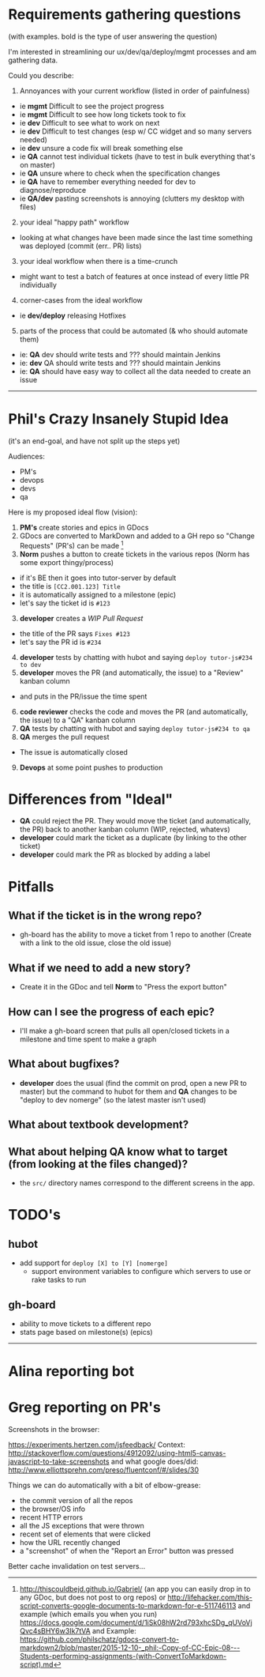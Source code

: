 # Requirements gathering questions

(with examples. bold is the type of user answering the question)

I'm interested in streamlining our ux/dev/qa/deploy/mgmt processes and am gathering data.

Could you describe:

1. Annoyances with your current workflow (listed in order of painfulness)
  - ie **mgmt** Difficult to see the project progress
  - ie **mgmt** Difficult to see how long tickets took to fix
  - ie **dev** Difficult to see what to work on next
  - ie **dev** Difficult to test changes (esp w/ CC widget and so many servers needed)
  - ie **dev** unsure a code fix will break something else
  - ie **QA** cannot test individual tickets (have to test in bulk everything that's on master)
  - ie **QA** unsure where to check when the specification changes
  - ie **QA** have to remember everything needed for dev to diagnose/reproduce
  - ie **QA/dev** pasting screenshots is annoying (clutters my desktop with files)
2. your ideal "happy path" workflow
  - looking at what changes have been made since the last time something was deployed (commit (err.. PR) lists)
3. your ideal workflow when there is a time-crunch
  - might want to test a batch of features at once instead of every little PR individually
4. corner-cases from the ideal workflow
  - ie **dev/deploy** releasing Hotfixes
5. parts of the process that could be automated (& who should automate them)
  - ie: **QA** dev should write tests and ??? should maintain Jenkins
  - ie: **dev** QA should write tests and ??? should maintain Jenkins
  - ie: **QA** should have easy way to collect all the data needed to create an issue

---

# Phil's Crazy Insanely Stupid Idea

(it's an end-goal, and have not split up the steps yet)

Audiences:

- PM's
- devops
- devs
- qa

Here is my proposed ideal flow (vision):

1. **PM's** create stories and epics in GDocs
2. GDocs are converted to MarkDown and added to a GH repo so "Change Requests" (PR's) can be made [^convert-to-markdown]
2. **Norm** pushes a button to create tickets in the various repos (Norm has some export thingy/process)
  - if it's BE then it goes into tutor-server by default
  - the title is `[CC2.001.123] Title`
  - it is automatically assigned to a milestone (epic)
  - let's say the ticket id is `#123`
3. **developer** creates a _WIP Pull Request_
  - the title of the PR says `Fixes #123`
  - let's say the PR id is `#234`
4. **developer** tests by chatting with hubot and saying `deploy tutor-js#234 to dev`
5. **developer** moves the PR (and automatically, the issue) to a "Review" kanban column
  - and puts in the PR/issue the time spent
6. **code reviewer** checks the code and moves the PR (and automatically, the issue) to a "QA" kanban column
7. **QA** tests by chatting with hubot and saying `deploy tutor-js#234 to qa`
8. **QA** merges the pull request
  - The issue is automatically closed
9. **Devops** at some point pushes to production

# Differences from "Ideal"

- **QA** could reject the PR. They would move the ticket (and automatically, the PR) back to another kanban column (WIP, rejected, whatevs)
- **developer** could mark the ticket as a duplicate (by linking to the other ticket)
- **developer** could mark the PR as blocked by adding a label


# Pitfalls

## What if the ticket is in the wrong repo?

- gh-board has the ability to move a ticket from 1 repo to another (Create with a link to the old issue, close the old issue)

## What if we need to add a new story?

- Create it in the GDoc and tell **Norm** to "Press the export button"

## How can I see the progress of each epic?

- I'll make a gh-board screen that pulls all open/closed tickets in a milestone and time spent to make a graph

## What about bugfixes?

- **developer** does the usual (find the commit on prod, open a new PR to master) but the command to hubot for them and **QA** changes to be "deploy to dev nomerge" (so the latest master isn't used)

## What about textbook development?

## What about helping QA know what to target (from looking at the files changed)?

- the `src/` directory names correspond to the different screens in the app.

# TODO's

## hubot

- add support for `deploy [X] to [Y] [nomerge]`
  - support environment variables to configure which servers to use or rake tasks to run

## gh-board

- ability to move tickets to a different repo
- stats page based on milestone(s) (epics)


---


# Alina reporting bot
# Greg reporting on PR's

Screenshots in the browser:

https://experiments.hertzen.com/jsfeedback/
Context: http://stackoverflow.com/questions/4912092/using-html5-canvas-javascript-to-take-screenshots and what google does/did: http://www.elliottsprehn.com/preso/fluentconf/#/slides/30


Things we can do automatically with a bit of elbow-grease:

- the commit version of all the repos
- the browser/OS info
- recent HTTP errors
- all the JS exceptions that were thrown
- recent set of elements that were clicked
- how the URL recently changed
- a "screenshot" of when the "Report an Error" button was pressed

Better cache invalidation on test servers...


[^convert-to-markdown]: http://thiscouldbejd.github.io/Gabriel/ (an app you can easily drop in to any GDoc, but does not post to org repos) or http://lifehacker.com/this-script-converts-google-documents-to-markdown-for-e-511746113 and example (which emails you when you run) https://docs.google.com/document/d/1iSk08hW2rd793xhcSDg_qUVoVjQvc4sBHY6w3Ik7tVA and
Example: https://github.com/philschatz/gdocs-convert-to-markdown2/blob/master/2015-12-10-_phil:-Copy-of-CC-Epic-08---Students-performing-assignments-(with-ConvertToMarkdown-script).md
